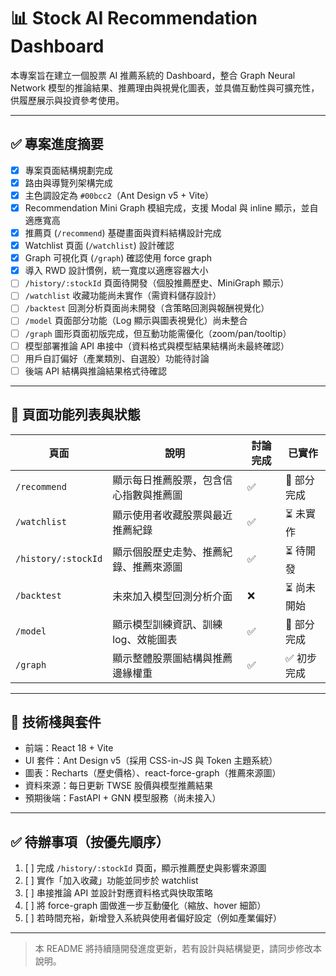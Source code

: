 # 📊 Stock AI Recommendation Dashboard

本專案旨在建立一個股票 AI 推薦系統的 Dashboard，整合 Graph Neural Network 模型的推論結果、推薦理由與視覺化圖表，並具備互動性與可擴充性，供履歷展示與投資參考使用。

---

## ✅ 專案進度摘要

* [x] 專案頁面結構規劃完成
* [x] 路由與導覽列架構完成
* [x] 主色調設定為 `#00bcc2`（Ant Design v5 + Vite）
* [x] Recommendation Mini Graph 模組完成，支援 Modal 與 inline 顯示，並自適應寬高
* [x] 推薦頁 (`/recommend`) 基礎畫面與資料結構設計完成
* [x] Watchlist 頁面 (`/watchlist`) 設計確認
* [x] Graph 可視化頁 (`/graph`) 確認使用 force graph
* [x] 導入 RWD 設計慣例，統一寬度以適應容器大小
* [ ] `/history/:stockId` 頁面待開發（個股推薦歷史、MiniGraph 顯示）
* [ ] `/watchlist` 收藏功能尚未實作（需資料儲存設計）
* [ ] `/backtest` 回測分析頁面尚未開發（含策略回測與報酬視覺化）
* [ ] `/model` 頁面部分功能（Log 顯示與圖表視覺化）尚未整合
* [ ] `/graph` 圖形頁面初版完成，但互動功能需優化（zoom/pan/tooltip）
* [ ] 模型部署推論 API 串接中（資料格式與模型結果結構尚未最終確認）
* [ ] 用戶自訂偏好（產業類別、自選股）功能待討論
* [ ] 後端 API 結構與推論結果格式待確認

---

## 📁 頁面功能列表與狀態

| 頁面                  | 說明                   | 討論完成 | 已實作     |
| ------------------- | -------------------- | ---- | ------- |
| `/recommend`        | 顯示每日推薦股票，包含信心指數與推薦圖  | ✅    | 🔄 部分完成 |
| `/watchlist`        | 顯示使用者收藏股票與最近推薦紀錄     | ✅    | ⏳ 未實作   |
| `/history/:stockId` | 顯示個股歷史走勢、推薦紀錄、推薦來源圖  | ✅    | ⏳ 待開發   |
| `/backtest`         | 未來加入模型回測分析介面         | ❌    | ⏳ 尚未開始  |
| `/model`            | 顯示模型訓練資訊、訓練 log、效能圖表 | ✅    | 🔄 部分完成 |
| `/graph`            | 顯示整體股票圖結構與推薦邊緣權重     | ✅    | ✅ 初步完成  |

---

## 🔧 技術棧與套件

* 前端：React 18 + Vite
* UI 套件：Ant Design v5（採用 CSS-in-JS 與 Token 主題系統）
* 圖表：Recharts（歷史價格）、react-force-graph（推薦來源圖）
* 資料來源：每日更新 TWSE 股價與模型推薦結果
* 預期後端：FastAPI + GNN 模型服務（尚未接入）

---

## ✅ 待辦事項（按優先順序）

1. [ ] 完成 `/history/:stockId` 頁面，顯示推薦歷史與影響來源圖
2. [ ] 實作「加入收藏」功能並同步於 watchlist
3. [ ] 串接推論 API 並設計對應資料格式與快取策略
4. [ ] 將 force-graph 圖做進一步互動優化（縮放、hover 細節）
5. [ ] 若時間充裕，新增登入系統與使用者偏好設定（例如產業偏好）

---

> 本 README 將持續隨開發進度更新，若有設計與結構變更，請同步修改本說明。
